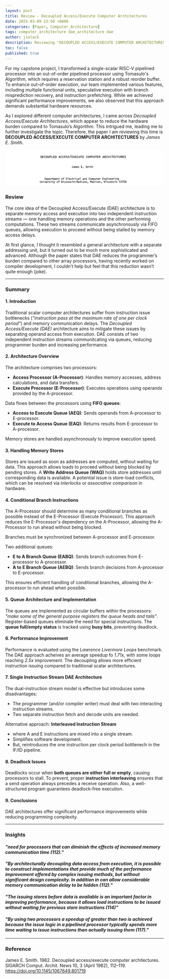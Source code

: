 ```yaml
---
layout: post
title: Review - Decoupled Access/Execute Computer Architectures
date: 2025-03-09 22:50 +0800
categories: [Paper, Computer_Architecture]
tags: computer_architecture dae_architecture dae
author: jinlock
description: Reviewing "DECOUPLED ACCESS/EXECUTE COMPUTER ARCHITECTURES"
toc: false
published: true
---
```


For my capstone project, I transformed a single-scalar RISC-V pipelined processor into an out-of-order pipelined processor using Tomasulo's Algorithm, which requires a reservation station and a robust reorder buffer. To enhance out-of-order execution, our team implemented various features, including multiple functional units, speculative execution with branch misprediction recovery, and instruction prefetching. While we achieved significant performance improvements, we also observed that this approach demands substantial hardware resources.  

As I explored different computer architectures, I came across *Decoupled Access/Execute Architectures*, which appear to reduce the hardware burden compared to Tomasulo’s Algorithm. This intrigued me, leading me to further investigate the topic. Therefore, the paper I am reviewing this time is **DECOUPLED ACCESS/EXECUTE COMPUTER ARCHITECTURES** by *James E. Smith*.

![DECOUPLED ACCESS/EXECUTE COMPUTER ARCHITECTURES](../assets/img/posts/2025-03-09-paper-review-decoupled-access-execute-arch.jpg)

### **Review**
The core idea of the Decoupled Access/Execute (DAE) architecture is to separate memory access and execution into two independent instruction streams — one handling memory operations and the other performing computations. These two streams communicate asynchronously via FIFO queues, allowing execution to proceed without being stalled by memory access delays. 

At first glance, I thought it resembled a general architecture with a separate addressing unit, but it turned out to be much more sophisticated and advanced. Although the paper states that DAE reduces the programmer’s burden compared to other array processors, having recently worked on compiler development, I couldn’t help but feel that this reduction wasn’t quite enough (joke). 

---

### **Summary**
#### **1. Introduction**
Traditional scalar computer architectures suffer from instruction issue bottlenecks (*"instruction pass at the maximum rate of one per clock period"*) and memory communication delays. The *Decoupled Access/Execute (DAE)* architecture aims to mitigate these issues by separating operand access from execution. DAE consists of two independent instruction streams communitcating via queues, reducing programmer burden and increasing performance.

#### **2. Architecture Overview**
The architecture comprises two processors:

- **Access Processor (A-Processor)**: Handles memory accesses, address calculations, and data transfers.
- **Execute Processor (E-Processor)**: Executes operations using operands provided by the A-processor.

Data flows between the processors using **FIFO queues**:

- **Access to Execute Queue (AEQ)**: Sends operands from A-processor to E-processor.
- **Execute to Access Queue (EAQ)**: Returns results from E-processor to A-processor.

Memory stores are handled asynchronously to improve execution speed.

#### **3. Handling Memory Stores**
Stores are issued as soon as addresses are computed, without waiting for data. This approach allows loads to proceed without being blocked by pending stores. A **Write Address Queue (WAQ)** holds store addresses until corresponding data is available. A potential issue is store-load conflicts, which can be resolved via *interlocks* or *associative comparison* in hardware.

#### **4. Conditional Branch Instructions**
The A-Processor should determine as many conditional branches as possible instead of the E-Processor (Execute Processor). This approach reduces the E-Processor's dependency on the A-Processor, allowing the A-Processor to run ahead without being blocked.  

Branches must be synchronized between A-processor and E-processor.  

Two additional queues:

- **E to A Branch Queue (EABQ)**: Sends branch outcomes from E-processor to A-processor.
- **A to E Branch Queue (AEBQ)**: Sends branch decisions from A-processor to E-processor.

This ensures efficient handling of conditional branches, allowing the A-processor to run ahead when possible.

#### **5. Queue Architecture and Implementation**
The queues are implemented as circular buffers within the processors: *"make some of the general purpose registers the queue heads and tails"*. Register-based queues eliminate the need for special instructions. The **queue full/empty status** is tracked using **busy bits**, preventing deadlock.

#### **6. Performance Improvement**
Performance is evaluated using the *Lawrence Livermore Loops* benchmark. The DAE approach acheives an average speedup fo *1.71x*, with some loops reaching *2.5x* improvement. The decoupling allows more efficient instruction issuing compared to traditional scalar architectures.

#### **7. Single Instruction Stream DAE Architecture**
The dual-instruction stream model is effective but introduces some disadvantages:
- The programmer (and/or compiler writer) must deal with two interacting instruction streams.
- Two separate instruction fetch and decode units are needed.

Alternative approach: **Interleaved Instruction Stream**
  - where A and E instructions are mixed into a single stream.
  - Simplifies software development.
  - But, reintroduces the one instruction per clock period bottlenech in the IF/ID pipeline.

#### **8. Deadlock Issues**
Deadlocks occur when **both queues are either full or empty**, causing processors to stall. To prevent, proper **instruction interleaving** ensures that a send operation always precedes a receive operation. Also, a well-structured program guarantees deadlock-free execution.

#### **9. Conclusions**
DAE architectures offer significant performance improvements while reducing programming complexity.

---

### **Insights**
#### *"need for processors that can diminish the effects of increased memory communication time (112)."*
#### *"By architecturally decoupling data access from execution, it is possible to construct implementations that provide much of the performance improvement offered by complex issuing methods, but without significant design complexity. In addition in can allow considerable memory communication delay to be hidden (112)."*
#### *"The issuing stores before data is available is an important factor in improving performance, because it allows load instructions to be issued without waiting for previous store instructions (114)"*
#### *"By using two processors a speedup of greater than two is achieved because the issue logic in a pipelined processor typically spends more time waiting to issue instructions than actually issuing them (117)."*

---

### **Reference**
James E. Smith. 1982. Decoupled access/execute computer architectures. SIGARCH Comput. Archit. News 10, 3 (April 1982), 112–119. https://doi.org/10.1145/1067649.801719